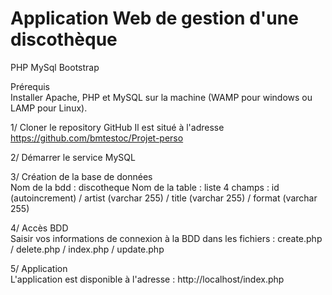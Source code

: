 # Application Web de gestion d'une discothèque
PHP
MySql
Bootstrap

Prérequis  
Installer Apache, PHP et MySQL sur la machine (WAMP pour windows ou LAMP pour Linux).

1/ Cloner le repository GitHub 
Il est situé à l'adresse https://github.com/bmtestoc/Projet-perso

2/ Démarrer le service MySQL

3/ Création de la base de données  
Nom de la bdd : discotheque
Nom de la table : liste
4 champs : id (autoincrement) / artist (varchar 255) / title (varchar 255) / format (varchar 255) 

4/ Accès BDD  
Saisir vos informations de connexion à la BDD dans les fichiers : create.php / delete.php / index.php / update.php

5/ Application  
L'application est disponible à l'adresse : http://localhost/index.php  


